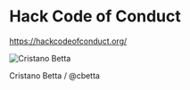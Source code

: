 #  Hack Code of Conduct

https://hackcodeofconduct.org/

![Cristano Betta](https://avatars.io/twitter/cbetta/medium)

Cristano Betta / @cbetta
